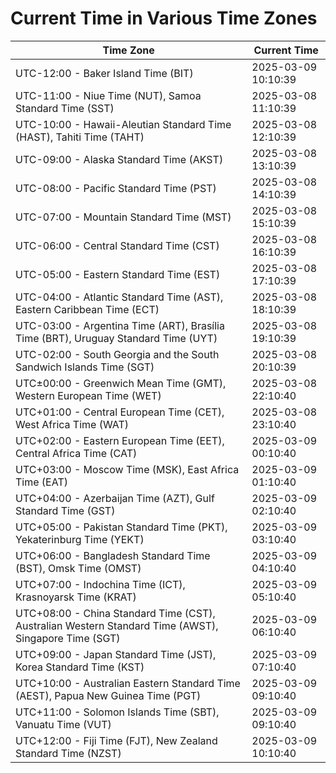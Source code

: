 # Current Time in Various Time Zones

| Time Zone | Current Time |
|-----------|--------------|
| UTC-12:00 - Baker Island Time (BIT) | 2025-03-09 10:10:39 |
| UTC-11:00 - Niue Time (NUT), Samoa Standard Time (SST) | 2025-03-08 11:10:39 |
| UTC-10:00 - Hawaii-Aleutian Standard Time (HAST), Tahiti Time (TAHT) | 2025-03-08 12:10:39 |
| UTC-09:00 - Alaska Standard Time (AKST) | 2025-03-08 13:10:39 |
| UTC-08:00 - Pacific Standard Time (PST) | 2025-03-08 14:10:39 |
| UTC-07:00 - Mountain Standard Time (MST) | 2025-03-08 15:10:39 |
| UTC-06:00 - Central Standard Time (CST) | 2025-03-08 16:10:39 |
| UTC-05:00 - Eastern Standard Time (EST) | 2025-03-08 17:10:39 |
| UTC-04:00 - Atlantic Standard Time (AST), Eastern Caribbean Time (ECT) | 2025-03-08 18:10:39 |
| UTC-03:00 - Argentina Time (ART), Brasília Time (BRT), Uruguay Standard Time (UYT) | 2025-03-08 19:10:39 |
| UTC-02:00 - South Georgia and the South Sandwich Islands Time (SGT) | 2025-03-08 20:10:39 |
| UTC±00:00 - Greenwich Mean Time (GMT), Western European Time (WET) | 2025-03-08 22:10:40 |
| UTC+01:00 - Central European Time (CET), West Africa Time (WAT) | 2025-03-08 23:10:40 |
| UTC+02:00 - Eastern European Time (EET), Central Africa Time (CAT) | 2025-03-09 00:10:40 |
| UTC+03:00 - Moscow Time (MSK), East Africa Time (EAT) | 2025-03-09 01:10:40 |
| UTC+04:00 - Azerbaijan Time (AZT), Gulf Standard Time (GST) | 2025-03-09 02:10:40 |
| UTC+05:00 - Pakistan Standard Time (PKT), Yekaterinburg Time (YEKT) | 2025-03-09 03:10:40 |
| UTC+06:00 - Bangladesh Standard Time (BST), Omsk Time (OMST) | 2025-03-09 04:10:40 |
| UTC+07:00 - Indochina Time (ICT), Krasnoyarsk Time (KRAT) | 2025-03-09 05:10:40 |
| UTC+08:00 - China Standard Time (CST), Australian Western Standard Time (AWST), Singapore Time (SGT) | 2025-03-09 06:10:40 |
| UTC+09:00 - Japan Standard Time (JST), Korea Standard Time (KST) | 2025-03-09 07:10:40 |
| UTC+10:00 - Australian Eastern Standard Time (AEST), Papua New Guinea Time (PGT) | 2025-03-09 09:10:40 |
| UTC+11:00 - Solomon Islands Time (SBT), Vanuatu Time (VUT) | 2025-03-09 09:10:40 |
| UTC+12:00 - Fiji Time (FJT), New Zealand Standard Time (NZST) | 2025-03-09 10:10:40 |
